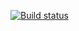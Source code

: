 [![Build status](https://ci.appveyor.com/api/projects/status/9i972rrj2t569c2p?svg=true)](https://ci.appveyor.com/project/FrustratTr/homeworkqaa4)
